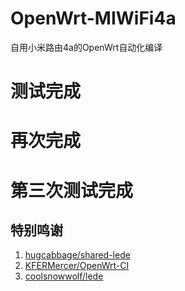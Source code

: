 # OpenWrt-MIWiFi4a
自用小米路由4a的OpenWrt自动化编译
# 测试完成
# 再次完成
# 第三次测试完成
## 特别鸣谢

1. [hugcabbage/shared-lede](https://github.com/hugcabbage/shared-lede)
2. [KFERMercer/OpenWrt-CI](https://github.com/KFERMercer/OpenWrt-CI)
3. [coolsnowwolf/lede](https://github.com/coolsnowwolf/lede)
